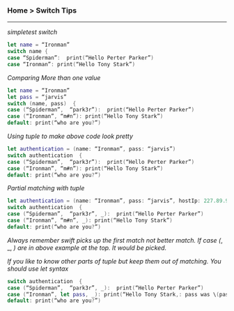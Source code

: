 
### Home > Switch Tips
------------------

*simpletest switch*
```swift
let name = “Ironman”
switch name {
case “Spiderman”:  print(“Hello Perter Parker”)
case “Ironman”: print(“Hello Tony Stark”)
```

*Comparing More than one value* 
```swift
let name = “Ironman”
let pass = “jarvis”
switch (name, pass)  {
case (“Spiderman”,  “park3r”):  print(“Hello Perter Parker”)
case (“Ironman”, “m#n”): print(“Hello Tony Stark”)
default: print(“who are you?”)
```

*Using tuple to make above code look pretty* 
```swift
let authentication = (name: “Ironman”, pass: “jarvis”)
switch authentication  {
case (“Spiderman”,  “park3r”):  print(“Hello Perter Parker”)
case (“Ironman”, “m#n”): print(“Hello Tony Stark”)
default: print(“who are you?”)
```

*Partial matching with tuple*
```swift
let authentication = (name: “Ironman”, pass: “jarvis”, hostIp: 227.89.94.62)
switch authentication  {
case (“Spiderman”,  “park3r”, _):  print(“Hello Perter Parker”)
case (“Ironman”, “m#n”, _): print(“Hello Tony Stark”)
default: print(“who are you?”)
```

_Always remember swift picks up the first match not better match. 
If case (_, _, _) are in above example  at the top. It would be picked._ 

*If you like to know other parts of tuple but keep them out of matching. You should use let syntax* 
```swift
switch authentication  {
case (“Spiderman”,  “park3r”, _):  print(“Hello Perter Parker”)
case (“Ironman”, let pass, _): print(“Hello Tony Stark,: pass was \(pass)!”)
default: print(“who are you?”)
```


